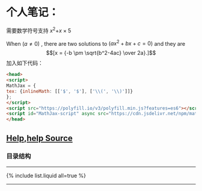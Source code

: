 # 个人笔记：

需要数学符号支持
$x^2+$$x \times 5$

When $(a \ne 0)$ , there are two solutions to $(ax^2 + bx + c = 0)$ and they are
$$[x = {-b \pm \sqrt{b^2-4ac} \over 2a}.]$$
加入如下代码：
```html
<head>
<script>
MathJax = {
tex: {inlineMath: [['$', '$'], ['\\(', '\\)']]}
};
</script>
<script src="https://polyfill.io/v3/polyfill.min.js?features=es6"></script>
<script id="MathJax-script" async src="https://cdn.jsdelivr.net/npm/mathjax@3/es5/tex-mml-chtml.js"></script>
</head>
```
## [Help](https://rundocs.io/),[help Source](https://github.com/rundocs/rundocs.io)


### 目录结构
---

{% include list.liquid all=true %}

---




